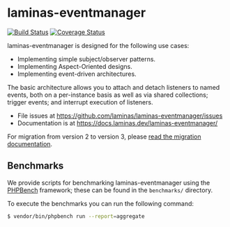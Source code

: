 # laminas-eventmanager

[![Build Status](https://travis-ci.com/laminas/laminas-eventmanager.svg?branch=master)](https://travis-ci.com/laminas/laminas-eventmanager)
[![Coverage Status](https://coveralls.io/repos/laminas/laminas-eventmanager/badge.svg?branch=master)](https://coveralls.io/r/laminas/laminas-eventmanager?branch=master)

laminas-eventmanager is designed for the following use cases:

- Implementing simple subject/observer patterns.
- Implementing Aspect-Oriented designs.
- Implementing event-driven architectures.

The basic architecture allows you to attach and detach listeners to named events,
both on a per-instance basis as well as via shared collections; trigger events;
and interrupt execution of listeners.

- File issues at https://github.com/laminas/laminas-eventmanager/issues
- Documentation is at https://docs.laminas.dev/laminas-eventmanager/

For migration from version 2 to version 3, please [read the migration
documentation](https://docs.laminas.dev/laminas-eventmanager/migration/intro/).

## Benchmarks

We provide scripts for benchmarking laminas-eventmanager using the
[PHPBench](https://github.com/phpbench/phpbench) framework; these can be
found in the `benchmarks/` directory.

To execute the benchmarks you can run the following command:

```bash
$ vendor/bin/phpbench run --report=aggregate
```

